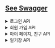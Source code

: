 ## [See Swagger](http://delimo.ap-northeast-2.elasticbeanstalk.com/swagger-ui/index.html)
<details>
  <summary>로그인 API</summary>

# 1. 사용자가 email과 password를 입력하여 로그인합니다.

- 입력 데이터: email, password
- email 또는 password가 하나라도 일치하지 않으면 로그인 실패입니다.
- 사용자가 입력한 email을 바탕으로 회원DB에서 일치하는 회원을 찾고, `BcryptPasswordEncoder().matches()` 를 이용해 인코딩된 pw와 동일한지 여부 확인

### URL / Method

```jsx
POST /users/login
```

### Request Headers

- Authorization : Bearer Token
- Content-Type : application/json; charset=utf-8

### Request Body

| 항목 | 타입 | 설명 | 값(예시) | 필수 |
| --- | --- | --- | --- | --- |
| email | string (varchar) | 사용자 email | lyb2325@gmail.com | O |
| password | string (varchar) | 사용자 비밀번호 | 12345678*** | O |

```json
{
    "email":"lyb2325@gmail.com",
    "password":"12345678***",
}
```

### Response

- `200 OK`  : 로그인 성공
- `401 Unauthorized`  : 로그인 실패

```json
{
  "code": 200,
  "message": "인증 성공",
  "data": null
}
```

```json
{
  "code": 401,
  "message": "인증 실패",
  "data": null
}
```

</details>

<details>
    <summary> 회원 가입 API </summary>

# 1. 사용자가  회원 가입합니다. ✅

- 입력 데이터: email, password, nickname
- 프론트에서는 다음의 과정을 진행합니다.
    - confirm password
    - 영문 8자리 이상, 특수 문자 입력 등 프론트에서 처리
- 이후 완료되면, 사용자에게 한 줄 소개 추가적으로 입력 받음

### URL / Method

```jsx
POST /users/new
```

### Request Body

```json
{
  "email":"lyb2325@gmail.com",
  "nickname":"예빈",
  "password":"12345678***"
}
```

### Response

- `200 OK` / `201 Created`
    - POST 전송 성공적으로 완료될 시 JWT 토큰 발행
        - payload : email, nickname, password
    - JWT 토큰 앞자리 7자리로 사용자 고유 토큰 ID 값을 발행합니다.

    ```json
    {
        "code": 400,
        "message": "이미 사용 중인 이메일입니다.",
        "data": null
    }
    ```

    ```json
    {
        "code": 200,
        "message": "회원 가입 성공",
        "data": {
            "token": "eyJhbGciOiJIUzI1NiJ9.eyJzdWIiOiIxMjMzZGQiLCJleHAiOjE2ODI5NTIzNjB9.gpxmzejXcChpbqq02BACqbEd_99qOFSXkFxV6qQfOZE"
        }
    }
    ```

# 2. 회원 가입 후 한 줄 소개 수정 ✅

### URL / Method

```jsx
PATCH /users/updateResolution
```

### Request Headers

- **Authorization : Bearer Token**
- Content-Type : application/json; charset=utf-8

### RequestBody

```json
{
    "resolution":"화이팅팅"
}
```

### ResponseBody

```json
{
    "code": 401,
    "message": "회원 인증 실패",
    "data": null
}
```

```json
{
    "code": 200,
    "message": "다짐이 수정되었습니다.",
    "data": {
        "resolution": "화이팅팅"
    }
}
```

# 필요한 데이터들

</details>


<details>
    <summary> 마이 페이지, 친구 API </summary>

# 1. 마이 페이지에서 친구 목록을 확인합니다. ✅

### URL / Method

```jsx
GET /users/myPage
```

### Request Headers

- **Authorization : Bearer Token**
- Content-Type : application/json; charset=utf-8

### Response Body

- 오늘의 구절(phrase)은 매일 바뀌므로, 오늘의 date에 해당하는 phrase를 응답으로 받습니다.
- 내 고유 id, unique_id는 친구 추가 시 필요한 id입니다.

```json
{
  "code": 200,
  "message": "회원의 정보를 성공적으로 불러왔습니다.",
  "data": {
    "id": 1,
    "email": "1234@gmail.com",
    "token": "eyJhbGciOiJIUzI1NiJ9.eyJzdWIiOiIxMjM0IiwiZXhwIjoxNjgyODY0ODQ0fQ.gjhdUxtf81pvp8EZfR9YO94_ZXkgQswQCPdJcVcXEIk",
    "code": "eeea16ab",
    "resolution": null,
    "friendList": [],
    "requestedList": [
      2
    ],
    "requesterList": []
  }
}
```

```json
{
  "code": 200,
  "message": "회원의 정보를 성공적으로 불러왔습니다.",
  "data": {
    "id": 1,
    "email": "1234@gmail.com",
    "token": "eyJhbGciOiJIUzI1NiJ9.eyJzdWIiOiIxMjM0IiwiZXhwIjoxNjgyODY0ODQ0fQ.gjhdUxtf81pvp8EZfR9YO94_ZXkgQswQCPdJcVcXEIk",
    "code": "eeea16ab",
    "resolution": null,
    "friendList": [],
    "requestedList": [],
    "requesterList": []
  }
}
```

```json
{
    "code": 401,
    "message": "회원 인증 실패",
    "data": null
}
```

# 2. code로 친구를 검색합니다.

- 친구 코드로 친구를 검색합니다.

### URL / Method
- React Native에서 Get 메서드에 대해 Request Body 확인하지 않으므로 Post로 변경
- Params로 변경 가능성 존재
```jsx
POST /friend/findByCode
```

### Request Body

- Content-Type : application/json; charset=utf-8

```json
{
    "code":"ba45fb96f"
}
```

### Response Body

```json
{
    "code": 200,
    "message": "친구 검색 성공",
    "data": {
        "friendId": 1
    }
}
```

```json
{
    "code": 404,
    "message": "회원을 찾을 수 없습니다.",
    "data": null
}
```

# 3. 친구 신청을 보냅니다. ✅

- 친구 신청을 보냅니다.

### URL / Method

```jsx
POST /friend/request
```

### Request Headers

- **Authorization : Bearer Token**
- Content-Type : application/json; charset=utf-8

### Request Body

```json
{
    "friendId":1
}
```

### Response Body

- 친구 신청이 완료되면 myPage에서 requesterIdList 에 친구 id가 추가됩니다. 상대방 친구 mypage에는 requestedId에 id가 추가됩니다.

```json
{
    "code": 201,
    "message": "친구 신청을 성공적으로 보냈습니다.",
    "data": null
}
```

- 자기 자신을 검색하거나, 친구 신청이 이미 완료됐거나, 친구 검색에 실패한 경우 400 code를 반환합니다.

```json
{
    "code": 400,
    "message": "자기 자신에게 친구 신청을 보낼 수 없습니다.",
    "data": null
}
```

```json
{
    "code": 400,
    "message": "친구 신청이 이미 완료됐습니다.",
    "data": null
}
```

```json
{
    "code": 400,
    "message": "친구 검색에 실패했습니다.",
    "data": null
}
```

# 4. 친구 신청을 승인합니다. ✅

### URL / Method

```jsx
POST /friend/acceptRequest
```

### Request Headers

- **Authorization : Bearer Token**
- Content-Type : application/json; charset=utf-8

### Request Body
```json
{
    "friendId":1
}
```

### Response Body

- 친구 신청을 승인하면 requesterIdList, requestedIdList에서 삭제가 되고, friendList에 추가됩니다.
- 자기 자신을 검색하거나, 친구 신청이 이미 완료됐거나, 친구 검색에 실패한 경우 400 code를 반환합니다.

```json
{
    "code": 201,
    "message": "친구 신청 승인 완료",
    "data": null
}
```

# 5. 친구 신청을 거절합니다. ✅

### URL / Method

```jsx
POST /friend/rejectRequest
```

### Request Headers

- **Authorization : Bearer Token**
- Content-Type : application/json; charset=utf-8

### Request Body
```json
{
    "friendId":1
}
```

### Response Body

- 친구 신청 거절을 완료하면, friendRequest 객체가 삭제됩니다.


```json
{
    "code": 201,
    "message": "친구 신청 거절 완료",
    "data": null
}
```

# 6. 친구 목록을 조회합니다. ✅

### URL / Method

```jsx
GET /friend/list
```

### Request Headers

- **Authorization : Bearer Token**
- Content-Type : application/json; charset=utf-8

### 

### Response Body

- 친구의 id, 닉네임, 한줄 소개를 표시합니다.

```json
{
    "code": 200,
    "message": "친구 목록 가져오기 성공",
    "data": [
        {
            "friendId": 1,
            "nickname": "ybrin",
            "resolution": null
        },
        {
            "friendId": 1,
            "nickname": "ybrin",
            "resolution": null
        }
    ]
}
```

```json
{
    "code": 401,
    "message": "회원 인증 실패",
    "data": null
}
```

# 7. 받은 친구 신청 목록을 조회합니다. ✅

### URL / Method

```jsx
GET /friend/requested
```

### Request Headers

- **Authorization : Bearer Token**
- Content-Type : application/json; charset=utf-8

### Response Body

- 받은 친구 신청 각각에 대해, 친구 id, 닉네임, resolution이 표시됩니다.

```json
{
    "code": 201,
    "message": "친구 신청 목록을 성공적으로 가져왔습니다.",
    "data": [
        {
            "friendId": 1,
            "nickname": "ybrin",
            "resolution": null
        }
    ]
}
```

```json
{
    "code": 401,
    "message": "회원 인증 실패",
    "data": null
}
```
</details>

<details>
  <summary>일기장 API</summary>

# 1. 사용자는 오늘 작성한 일기를 조회합니다. ✅

- 오늘 작성한 일기를 조회합니다.
- 오늘의 날짜와 작성한 일기의 날짜를 비교하여 작성한 일기가 있는지 확인합니다.

### URL / Method

```jsx
GET /diary/today
```

### Request Headers

- Authorization : Bearer Token
- Content-Type : application/json; charset=utf-8

### Response

- `200 OK` / `201 Created`
  - POST 전송 성공
- `401 Unauthorized`
  - 로그인이 필요한 경우 (JWT 토큰 만료 시)

### Response Body

- `200 OK`
  - 일기를 아직 작성하지 않은 경우

    ```json
    {
        "code": 200,
        "message": "일기 내용이 없습니다.",
        "data": null
    }
    ```

- 일기 작성한 경우
  - `diaryId` : 해당 일기 pk값
  - `sentimentId` : 해당 sentiment 테이블 pk값
  - `privacy` : 공개 설정 코드
  - `sentiment` : 감정 코드
  - `visitied` : 방문 조회수 (1일 경우 감정 변경 모달창 구현)

    ```json
    {
        "code": 200,
        "message": "오늘의 일기를 성공적으로 가져왔습니다",
        "data": {
            "diaryId": 2,
            "sentimentId": 2,
            "content": "im happy",
            "privacy": 2,
            "sentiment": 1,
            "visited": 1
        }
    }
    ```

- `401 Unauthorized`  : 회원 인증 실패한 경우

    ```json
    {
        "code": 401,
        "message": "회원 인증 실패",
        "data": null
    }
    ```


# 2. 사용자는 오늘의 일기를 작성 또는 수정합니다. ✅

- 사용자가 오늘의 일기를 새로 작성하거나, 이미 작성된 일기를 수정합니다.

### URL / Method

```jsx
POST /diary/today
```

### Request Headers

- Authorization : Bearer Token
- Content-Type : application/json; charset=utf-8

### Request Body

- privacy 설정하지 않는 경우 자동적으로 0
- setting: 0(비공개, default), 1(친구공개), 2(전체공개)

    ```json
    {
        "content":"즐거웠던 하루였다"
    }
    ```

    ```json
    {
        "content":"즐거워던 하루였다",
        "privacy":1
    }
    ```


### Response 

- `201 Created`
  - POST 전송 성공

    ```json
    {
        "code": 201,
        "message": "새로운 일기가 등록되었습니다.",
        "data": {
            "diaryId": null,
            "sentimentId": null,
            "content": "오늘 스쿼트를 100개 한 하루...힘들지만 매우 뿌듯하다.",
            "privacy": 0,
            "sentiment": 7,
            "visited": 0
        }
    }
    ```

  - 일기 수정

    ```json
    {
        "code": 201,
        "message": "새로운 일기가 등록되었습니다.",
        "data": {
            "diaryId": null,
            "sentimentId": null,
            "content": "오늘 스쿼트를 100개 한 하루...힘들지만 매우 뿌듯하다.",
            "privacy": 0,
            "sentiment": 7,
            "visited": 2
        }
    }
    ```

- `400 Bad Request`
  - content 내용이 없는 경우

    ```json
    {
        "code": 400,
        "message": "일기 내용이 없습니다.",
        "data": null
    }
    ```


# 3. 사용자는 대표 감정을 변경할 수 있습니다. ✅

- 7가지 감정 중, 자연어 처리 모델을 통해 분석된 일기에 대한 대표 감정을 바꿀 수 있습니다.
- 감정 변경 모달 창은 처음 감정을 도출될 때에만 뜨게 됩니다. (`visitied=1` 인 경우)

### URL / Method

```jsx
PATCH /diary/updateSentiment
```

### Request Headers

- Authorization : Bearer Token
- Content-Type : application/json; charset=utf-8

### Request Body

- 바꿀 일기 테이블의 pk id, one-to-one 관계를 맺고 있는 sentiment 테이블의 pk id와 대표 감정의 code를 전달합니다.

```json
{
    "diaryId":1,
    "sentimentId":1,
    "newSentiment":7
}
```

### Response

- `200 OK`
  - PATCH 전송 성공

    ```json
    {
        "code": 200,
        "message": "감정이 성공적으로 변경되었습니다.",
        "data": {
            "diaryId": 1,
            "sentimentId": 1,
            "updatedSentiment": 7
        }
    }
    ```
    
</details>
